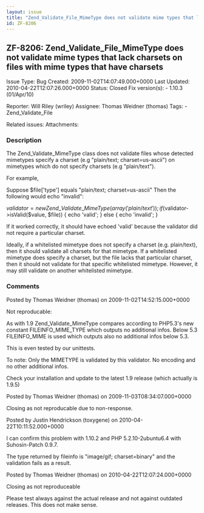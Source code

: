 ```yaml
---
layout: issue
title: "Zend_Validate_File_MimeType does not validate mime types that lack charsets on files with mime types that have charsets"
id: ZF-8206
---
```


ZF-8206: Zend\_Validate\_File\_MimeType does not validate mime types that lack charsets on files with mime types that have charsets
-----------------------------------------------------------------------------------------------------------------------------------

 Issue Type: Bug Created: 2009-11-02T14:07:49.000+0000 Last Updated: 2010-04-22T12:07:26.000+0000 Status: Closed Fix version(s): - 1.10.3 (01/Apr/10)
 
 Reporter:  Will Riley (wriley)  Assignee:  Thomas Weidner (thomas)  Tags: - Zend\_Validate\_File
 
 Related issues: 
 Attachments: 
### Description

The Zend\_Validate\_MimeType class does not validate files whose detected mimetypes specify a charset (e.g "plain/text; charset=us-ascii") on mimetypes which do not specify charsets (e.g "plain/text").

For example,

Suppose $file['type'] equals "plain/text; charset=us-ascii" Then the following would echo "invalid":

$validator = new Zend\_Validate\_MimeType(array('plain/text')); if ($validator->isValid($value, $file)) { echo 'valid'; } else { echo 'invalid'; }

If it worked correctly, it should have echoed 'valid' because the validator did not require a particular charset.

Ideally, if a whitelisted mimetype does not specify a charset (e.g. plain/text), then it should validate all charsets for that mimetype. If a whitelisted mimetype does specify a charset, but the file lacks that particular charset, then it should not validate for that specific whitelisted mimetype. However, it may still validate on another whitelisted mimetype.

 

 

### Comments

Posted by Thomas Weidner (thomas) on 2009-11-02T14:52:15.000+0000

Not reproducable:

As with 1.9 Zend\_Validate\_MimeType compares according to PHP5.3's new constant FILEINFO\_MIME\_TYPE which outputs no additional infos. Below 5.3 FILEINFO\_MIME is used which outputs also no additional infos below 5.3.

This is even tested by our unittests.

To note: Only the MIMETYPE is validated by this validator. No encoding and no other additional infos.

Check your installation and update to the latest 1.9 release (which actually is 1.9.5)

 

 

Posted by Thomas Weidner (thomas) on 2009-11-03T08:34:07.000+0000

Closing as not reproducable due to non-response.

 

 

Posted by Justin Hendrickson (toxygene) on 2010-04-22T10:11:52.000+0000

I can confirm this problem with 1.10.2 and PHP 5.2.10-2ubuntu6.4 with Suhosin-Patch 0.9.7.

The type returned by fileinfo is "image/gif; charset=binary" and the validation fails as a result.

 

 

Posted by Thomas Weidner (thomas) on 2010-04-22T12:07:24.000+0000

Closing as not reproduceable

Please test always against the actual release and not against outdated releases. This does not make sense.

 

 